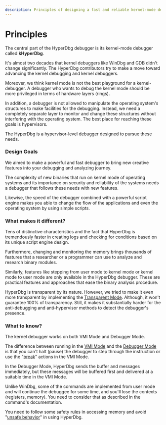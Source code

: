 ```yaml
---
description: Principles of designing a fast and reliable kernel-mode debugger
---
```


# Principles

The central part of the HyperDbg debugger is its kernel-mode debugger called **kHyperDbg**.&#x20;

It's almost two decades that kernel debuggers like WinDbg and GDB didn't change significantly. The HyperDbg contributors try to make a move toward advancing the kernel debugging and kernel debuggers.

Moreover, we think kernel mode is not the best playground for a kernel-debugger. A debugger who wants to debug the kernel mode should be more privileged in terms of hardware layers (rings).

In addition, a debugger is not allowed to manipulate the operating system's structures to make facilities for the debugging. Instead, we need a completely separate layer to monitor and change these structures without interfering with the operating system. The best place for reaching these goals is hypervisors.

The HyperDbg is a hypervisor-level debugger designed to pursue these needs.

### Design Goals

We aimed to make a powerful and fast debugger to bring new creative features into your debugging and analyzing journey.

The complexity of new binaries that run on kernel mode of operating systems and its importance on security and reliability of the systems needs a debugger that follows these needs with new features.

Likewise, the speed of the debugger combined with a powerful script engine makes you able to change the flow of the applications and even the operating system by using simple scripts.

### What makes it different?

Tens of distinctive characteristics and the fact that HyperDbg is tremendously faster in creating logs and checking for conditions based on its unique script engine design.

Furthermore, changing and monitoring the memory brings thousands of features that a researcher or a programmer can use to analyze and research binary modules.

Similarly, features like stepping from user mode to kernel mode or kernel mode to user mode are only available in the HyperDbg debugger. These are practical features and approaches that ease the binary analysis procedure.

HyperDbg is transparent by its nature. However, we tried to make it even more transparent by implementing the [Transparent Mode](https://docs.hyperdbg.org/using-hyperdbg/prerequisites/operation-modes#transparent-mode). Although, it won't guarantee 100% of transparency. Still, it makes it substantially harder for the anti-debugging and anti-hypervisor methods to detect the debugger's presence.

### What to know?

The kernel debugger works on both VMI Mode and Debugger Mode.

The difference between running in the [VMI Mode](https://docs.hyperdbg.org/using-hyperdbg/prerequisites/operation-modes#vmi-mode) and the [Debugger Mode](https://docs.hyperdbg.org/using-hyperdbg/prerequisites/operation-modes#debugger-mode) is that you can't halt (pause) the debugger to step through the instruction or use the "[break](https://docs.hyperdbg.org/using-hyperdbg/prerequisites/how-to-create-an-action#break)" actions in the VMI Mode.

In the Debugger Mode, HyperDbg sends the buffer and messages immediately, but these messages will be buffered first and delivered at a suitable time in the VMI Mode.

Unlike WinDbg, some of the commands are implemented from user mode and will continue the debuggee for some time, and you'll lose the contexts (registers, memory). You need to consider that as described in the command's documentation.

You need to follow some safety rules in accessing memory and avoid "[unsafe behavior](https://docs.hyperdbg.org/tips-and-tricks/considerations/the-unsafe-behavior)" in using HyperDbg.
